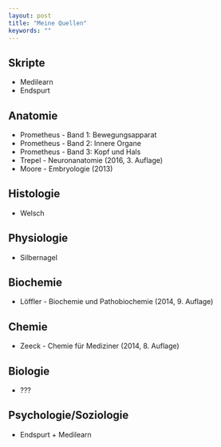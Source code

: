 ```yaml
---
layout: post
title: "Meine Quellen"
keywords: ""
---
```

## Skripte
- Medilearn
- Endspurt

## Anatomie
- Prometheus - Band 1: Bewegungsapparat
- Prometheus - Band 2: Innere Organe
- Prometheus - Band 3: Kopf und Hals
- Trepel - Neuronanatomie (2016, 3. Auflage)
- Moore - Embryologie (2013)

## Histologie
- Welsch

## Physiologie
- Silbernagel

## Biochemie
- Löffler - Biochemie und Pathobiochemie (2014, 9. Auflage)

## Chemie
- Zeeck - Chemie für Mediziner (2014, 8. Auflage)

## Biologie
- ???

## Psychologie/Soziologie
- Endspurt + Medilearn

